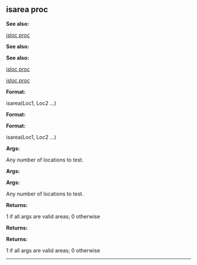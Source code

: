 

 isarea proc
-------------




**See also:** 


[isloc proc](#/proc/isloc) 



**See also:** 

**See also:**

[isloc proc](#/proc/isloc) 

[isloc proc](#/proc/isloc)


**Format:** 


 isarea(Loc1, Loc2 ...)
 


**Format:** 

**Format:**

 isarea(Loc1, Loc2 ...)



**Args:** 


 Any number of locations to test.
 


**Args:** 

**Args:**

 Any number of locations to test.



**Returns:** 


 1 if all args are valid areas; 0 otherwise
 


**Returns:** 

**Returns:**

 1 if all args are valid areas; 0 otherwise



---


